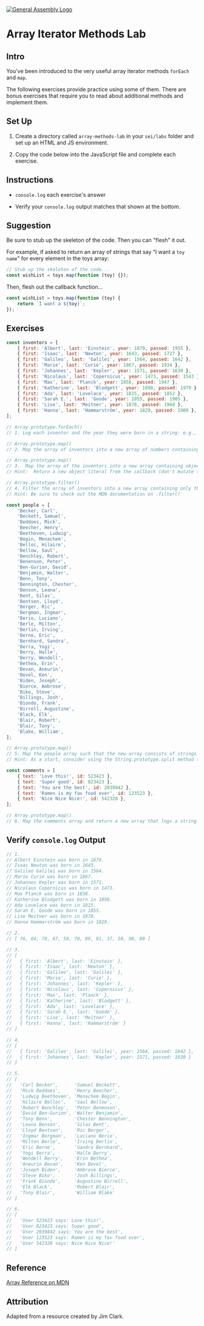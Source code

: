 [![General Assembly Logo](https://camo.githubusercontent.com/1a91b05b8f4d44b5bbfb83abac2b0996d8e26c92/687474703a2f2f692e696d6775722e636f6d2f6b6538555354712e706e67)](https://generalassemb.ly/education/web-development-immersive)

# Array Iterator Methods Lab

## Intro

You've been introduced to the very useful array iterator methods `forEach` and `map`.

The following exercises provide practice using some of them. There are bonus exercises that require you to read about additional methods and implement them.

## Set Up

1. Create a directory called `array-methods-lab` in your `sei/labs` folder and set up an HTML and JS environment.

2. Copy the code below into the JavaScript file and complete each exercise.

## Instructions

- `console.log` each exercise's answer

- Verify your `console.log` output matches that shown at the bottom.

## Suggestion

Be sure to stub up the skeleton of the code. Then you can "flesh" it out.

For example, if asked to return an array of strings that say "I want a `toy name`" for every element in the toys array:

```js
// Stub up the skeleton of the code...
const wishList = toys.map(function (toy) {});
```

Then, flesh out the callback function...

```js
const wishList = toys.map(function (toy) {
	return `I want a ${toy}`;
});
```

## Exercises

```js
const inventors = [
	{ first: 'Albert', last: 'Einstein', year: 1879, passed: 1955 },
	{ first: 'Isaac', last: 'Newton', year: 1643, passed: 1727 },
	{ first: 'Galileo', last: 'Galilei', year: 1564, passed: 1642 },
	{ first: 'Marie', last: 'Curie', year: 1867, passed: 1934 },
	{ first: 'Johannes', last: 'Kepler', year: 1571, passed: 1630 },
	{ first: 'Nicolaus', last: 'Copernicus', year: 1473, passed: 1543 },
	{ first: 'Max', last: 'Planck', year: 1858, passed: 1947 },
	{ first: 'Katherine', last: 'Blodgett', year: 1898, passed: 1979 },
	{ first: 'Ada', last: 'Lovelace', year: 1815, passed: 1852 },
	{ first: 'Sarah E.', last: 'Goode', year: 1855, passed: 1905 },
	{ first: 'Lise', last: 'Meitner', year: 1878, passed: 1968 },
	{ first: 'Hanna', last: 'Hammarström', year: 1829, passed: 1909 },
];

// Array.prototype.forEach()
// 1. Log each inventor and the year they were born in a string: e.g., "Albert Einstein was born in 1879."

// Array.prototype.map()
// 2. Map the array of inventors into a new array of numbers containing how long each inventor lived.

// Array.prototype.map()
// 3.  Map the array of the inventors into a new array containing objects with just the first and last names as properties
// Hint:  Return a new object literal from the callback (don't mutate the object being passed in to map)

// Array.prototype.filter()
// 4. Filter the array of inventors into a new array containing only the inventors born in the 1500's
// Hint: Be sure to check out the MDN documentation on .filter()

const people = [
	'Becker, Carl',
	'Beckett, Samuel',
	'Beddoes, Mick',
	'Beecher, Henry',
	'Beethoven, Ludwig',
	'Begin, Menachem',
	'Belloc, Hilaire',
	'Bellow, Saul',
	'Benchley, Robert',
	'Benenson, Peter',
	'Ben-Gurion, David',
	'Benjamin, Walter',
	'Benn, Tony',
	'Bennington, Chester',
	'Benson, Leana',
	'Bent, Silas',
	'Bentsen, Lloyd',
	'Berger, Ric',
	'Bergman, Ingmar',
	'Berio, Luciano',
	'Berle, Milton',
	'Berlin, Irving',
	'Berne, Eric',
	'Bernhard, Sandra',
	'Berra, Yogi',
	'Berry, Halle',
	'Berry, Wendell',
	'Bethea, Erin',
	'Bevan, Aneurin',
	'Bevel, Ken',
	'Biden, Joseph',
	'Bierce, Ambrose',
	'Biko, Steve',
	'Billings, Josh',
	'Biondo, Frank',
	'Birrell, Augustine',
	'Black, Elk',
	'Blair, Robert',
	'Blair, Tony',
	'Blake, William',
];

// Array.prototype.map()
// 5. Map the people array such that the new array consists of strings with the names formatted as "First Last", e.g., "Becker, Carl" should be mapped to "Carl Becker".
// Hint: As a start, consider using the String.prototype.split method to "split" the string using ', ' as the separator

const comments = [
	{ text: 'Love this!', id: 523423 },
	{ text: 'Super good', id: 823423 },
	{ text: 'You are the best', id: 2039842 },
	{ text: 'Ramen is my fav food ever', id: 123523 },
	{ text: 'Nice Nice Nice!', id: 542328 },
];

// Array.prototype.map()
// 6. Map the comments array and return a new array that logs a string that says `User <id> says: "text"`. For example, `User 523423 says "Love this!"`
```

## Verify `console.log` Output

```js
// 1.
// Albert Einstein was born in 1879.
// Isaac Newton was born in 1643.
// Galileo Galilei was born in 1564.
// Marie Curie was born in 1867.
// Johannes Kepler was born in 1571.
// Nicolaus Copernicus was born in 1473.
// Max Planck was born in 1858.
// Katherine Blodgett was born in 1898.
// Ada Lovelace was born in 1815.
// Sarah E. Goode was born in 1855.
// Lise Meitner was born in 1878.
// Hanna Hammarström was born in 1829.

// 2.
// [ 76, 84, 78, 67, 59, 70, 89, 81, 37, 50, 90, 80 ]

// 3.
// [
//   { first: 'Albert', last: 'Einstein' },
//   { first: 'Isaac', last: 'Newton' },
//   { first: 'Galileo', last: 'Galilei' },
//   { first: 'Marie', last: 'Curie' },
//   { first: 'Johannes', last: 'Kepler' },
//   { first: 'Nicolaus', last: 'Copernicus' },
//   { first: 'Max', last: 'Planck' },
//   { first: 'Katherine', last: 'Blodgett' },
//   { first: 'Ada', last: 'Lovelace' },
//   { first: 'Sarah E.', last: 'Goode' },
//   { first: 'Lise', last: 'Meitner' },
//   { first: 'Hanna', last: 'Hammarström' }
// ]

// 4.
// [
//   { first: 'Galileo', last: 'Galilei', year: 1564, passed: 1642 },
//   { first: 'Johannes', last: 'Kepler', year: 1571, passed: 1630 }
// ]

// 5.
// [
//   'Carl Becker',      'Samuel Beckett',
//   'Mick Beddoes',     'Henry Beecher',
//   'Ludwig Beethoven', 'Menachem Begin',
//   'Hilaire Belloc',   'Saul Bellow',
//   'Robert Benchley',  'Peter Benenson',
//   'David Ben-Gurion', 'Walter Benjamin',
//   'Tony Benn',        'Chester Bennington',
//   'Leana Benson',     'Silas Bent',
//   'Lloyd Bentsen',    'Ric Berger',
//   'Ingmar Bergman',   'Luciano Berio',
//   'Milton Berle',     'Irving Berlin',
//   'Eric Berne',       'Sandra Bernhard',
//   'Yogi Berra',       'Halle Berry',
//   'Wendell Berry',    'Erin Bethea',
//   'Aneurin Bevan',    'Ken Bevel',
//   'Joseph Biden',     'Ambrose Bierce',
//   'Steve Biko',       'Josh Billings',
//   'Frank Biondo',     'Augustine Birrell',
//   'Elk Black',        'Robert Blair',
//   'Tony Blair',       'William Blake'
// ]

// 6.
// [
//   'User 523423 says: Love this!',
//   'User 823423 says: Super good',
//   'User 2039842 says: You are the best',
//   'User 123523 says: Ramen is my fav food ever',
//   'User 542328 says: Nice Nice Nice!'
// ]
```

## Reference

[Array Reference on MDN](https://developer.mozilla.org/en-US/docs/Web/JavaScript/Reference/Global_Objects/Array)

## Attribution

Adapted from a resource created by Jim Clark.
